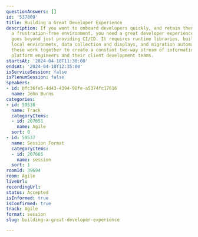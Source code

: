 ```yaml
---
questionAnswers: []
id: '537809'
title: Building a Great Developer Experience
description: If you want to onboard developers quickly, and retain them by providing
  a frustration-free environment, you need a great developer experience (DX). This
  goes beyond just providing CI/CD. It requires runtime libraries, build tooling,
  local environmets, data collection and displays, and migration automation. All of
  these work together to create a constant two-way stream of information between the
  platform engineers and their client development teams.
startsAt: '2024-04-10T11:30:00'
endsAt: '2024-04-10T12:35:00'
isServiceSession: false
isPlenumSession: false
speakers:
- id: bfc36fe5-4d43-4394-98fe-a5374fc17616
  name: John Burns
categories:
- id: 59536
  name: Track
  categoryItems:
  - id: 207651
    name: Agile
  sort: 0
- id: 59537
  name: Session Format
  categoryItems:
  - id: 207665
    name: session
  sort: 1
roomId: 39694
room: Agile
liveUrl: 
recordingUrl: 
status: Accepted
isInformed: true
isConfirmed: true
track: Agile
format: session
slug: building-a-great-developer-experience

---
```

